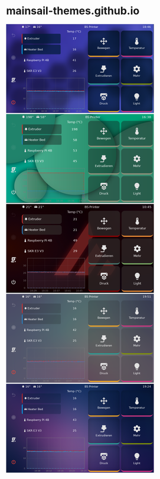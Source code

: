 # mainsail-themes.github.io
<body>
<style>
      p { color:red; border-radius: 2em; }
</style>

<p align="left">
    <img src="https://github.com/bumbeng/mainsail-themes.github.io/blob/main/assets/311462875-16803ef4-718c-4ab2-98c1-3f5f3d52bfea.png" alt="php" width="400" height="240"/>
    <img src="https://github.com/bumbeng/mainsail-themes.github.io/blob/main/assets/home.png" alt="php" width="400" height="240"/>
    <img src="https://github.com/bumbeng/mainsail-themes.github.io/blob/main/assets/1.png" alt="php" width="400" height="240"/>
    <img src="https://github.com/bumbeng/mainsail-themes.github.io/blob/main/assets/2.png" alt="php" width="400" height="240"/>
    <img src="https://github.com/bumbeng/mainsail-themes.github.io/blob/main/assets/3.png" alt="php" width="400" height="240"/>
</p>
</body>
